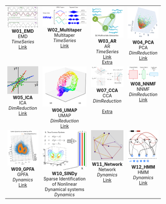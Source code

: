 <table>
<tr>
<td align="center" valign="top">
  <img src="png/01_EMD.png" width="150"><br>
  <strong>W01_EMD</strong><br>
  EMD<br>
  <em>TimeSeries</em><br>
  <a href="https://emd.readthedocs.io/en/stable/">Link</a>
</td>
<td align="center" valign="top">
  <img src="png/02_Multitaper.png" width="150"><br>
  <strong>W02_Multitaper</strong><br>
  Multitaper<br>
  <em>TimeSeries</em><br>
  <a href="https://github.com/preraulab/multitaper_toolbox">Link</a>
</td>
<td align="center" valign="top">
  <img src="png/03_AR.png" width="150"><br>
  <strong>W03_AR</strong><br>
  AR<br>
  <em>TimeSeries</em><br>
  <a href="https://www.statsmodels.org/stable/generated/statsmodels.tsa.arima.model.ARIMA.html">Link</a><br><a href="https://compneuro.neuromatch.io/tutorials/W2D2_LinearSystems/student/W2D2_Tutorial4.html">Extra</a>
</td>
<td align="center" valign="top">
  <img src="png/04_PCA.png" width="150"><br>
  <strong>W04_PCA</strong><br>
  PCA<br>
  <em>DimReduction</em><br>
  <a href="https://scikit-learn.org/stable/modules/generated/sklearn.decomposition.PCA.html">Link</a>
</td>
</tr>
<tr>
<td align="center" valign="top">
  <img src="png/05_ICA.png" width="150"><br>
  <strong>W05_ICA</strong><br>
  ICA<br>
  <em>DimReduction</em><br>
  <a href="https://scikit-learn.org/stable/modules/generated/sklearn.decomposition.FastICA.html">Link</a>
</td>
<td align="center" valign="top">
  <img src="png/06_UMAP.png" width="150"><br>
  <strong>W06_UMAP</strong><br>
  UMAP<br>
  <em>DimReduction</em><br>
  <a href="https://umap-learn.readthedocs.io/en/latest/">Link</a>
</td>
<td align="center" valign="top">
  <img src="png/07_CCA.png" width="150"><br>
  <strong>W07_CCA</strong><br>
  CCA<br>
  <em>DimReduction</em><br>
  <br><a href="https://gregorygundersen.com/blog/2018/07/17/cca/">Extra</a>
</td>
<td align="center" valign="top">
  <img src="png/08_NNMF.png" width="150"><br>
  <strong>W08_NNMF</strong><br>
  NNMF<br>
  <em>DimReduction</em><br>
  <a href="https://scikit-learn.org/stable/modules/generated/sklearn.decomposition.NMF.html">Link</a>
</td>
</tr>
<tr>
<td align="center" valign="top">
  <img src="png/09_GPFA.png" width="150"><br>
  <strong>W09_GPFA</strong><br>
  GPFA<br>
  <em>Dynamics</em><br>
  <a href="https://elephant.readthedocs.io/en/latest/tutorials/gpfa.html">Link</a>
</td>
<td align="center" valign="top">
  <img src="png/10_SINDy.png" width="150"><br>
  <strong>W10_SINDy</strong><br>
  Sparse Identification of Nonlinear Dynamical systems<br>
  <em>Dynamics</em><br>
  
</td>
<td align="center" valign="top">
  <img src="png/11_Network.png" width="150"><br>
  <strong>W11_Network</strong><br>
  Network<br>
  <em>Dynamics</em><br>
  <a href="https://networkx.org/">Link</a>
</td>
<td align="center" valign="top">
  <img src="png/12_HMM.png" width="150"><br>
  <strong>W12_HMM</strong><br>
  HMM<br>
  <em>Dynamics</em><br>
  <a href="https://compneuro.neuromatch.io/tutorials/W3D2_HiddenDynamics/student/W3D2_Tutorial2.html?highlight=hidden+markov">Link</a>
</td>
</tr>
</table>
